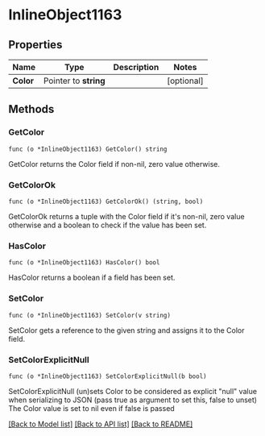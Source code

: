 # InlineObject1163

## Properties

Name | Type | Description | Notes
------------ | ------------- | ------------- | -------------
**Color** | Pointer to **string** |  | [optional] 

## Methods

### GetColor

`func (o *InlineObject1163) GetColor() string`

GetColor returns the Color field if non-nil, zero value otherwise.

### GetColorOk

`func (o *InlineObject1163) GetColorOk() (string, bool)`

GetColorOk returns a tuple with the Color field if it's non-nil, zero value otherwise
and a boolean to check if the value has been set.

### HasColor

`func (o *InlineObject1163) HasColor() bool`

HasColor returns a boolean if a field has been set.

### SetColor

`func (o *InlineObject1163) SetColor(v string)`

SetColor gets a reference to the given string and assigns it to the Color field.

### SetColorExplicitNull

`func (o *InlineObject1163) SetColorExplicitNull(b bool)`

SetColorExplicitNull (un)sets Color to be considered as explicit "null" value
when serializing to JSON (pass true as argument to set this, false to unset)
The Color value is set to nil even if false is passed

[[Back to Model list]](../README.md#documentation-for-models) [[Back to API list]](../README.md#documentation-for-api-endpoints) [[Back to README]](../README.md)


